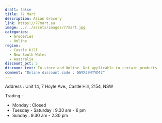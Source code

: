 ```yaml
---
draft: false
title: 77 Mart
description: Asian Grocery
link: https://77mart.au
image: ../../assets/images/77mart.jpg
categories:
  - Groceries
  - Online
region:
  - Castle Hill
  - New South Wales
  - Australia
discount_pct: 5
discount_text: In-store and Online. Not applicable to certain products and specials
comment: "Online discount code : GGVX394TYD42"
---
```

Address : Unit 14, 7 Hoyle Ave., Castle Hill, 2154, NSW

Trading :

* Monday : Closed
* Tuesday - Saturday : 9.30 am - 6 pm
* Sunday : 9.30 am - 2.30 pm
